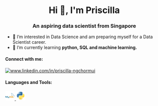 <h1 align="center">Hi 👋, I'm Priscilla</h1>
<h3 align="center">An aspiring data scientist from Singapore</h3>

- 👀 I’m interested in Data Science and am preparing myself for a Data Scientist career. 
- 🌱 I’m currently learning **python, SQL and machine learning.**

<h4 align="left">Connect with me:</h4>
<p align="left">
<a href="https://linkedin.com/in/priscilla-ngchormui" target="blank"><img align="center" src="https://raw.githubusercontent.com/rahuldkjain/github-profile-readme-generator/master/src/images/icons/Social/linked-in-alt.svg" alt="www.linkedin.com/in/priscilla-ngchormui" height="20" width="20" /></a>
</p>

<h4 align="left">Languages and Tools:</h4>
<p align="left"> <a href="https://www.mysql.com/" target="_blank" rel="noreferrer"> <img src="https://raw.githubusercontent.com/devicons/devicon/master/icons/mysql/mysql-original-wordmark.svg" alt="mysql" width="30" height="30"/> </a> <a href="https://www.python.org" target="_blank" rel="noreferrer"> <img src="https://raw.githubusercontent.com/devicons/devicon/master/icons/python/python-original.svg" alt="python" width="30" height="30"/> </a> </p>


<!---
priscng/priscng is a ✨ special ✨ repository because its `README.md` (this file) appears on your GitHub profile.
You can click the Preview link to take a look at your changes.
--->
